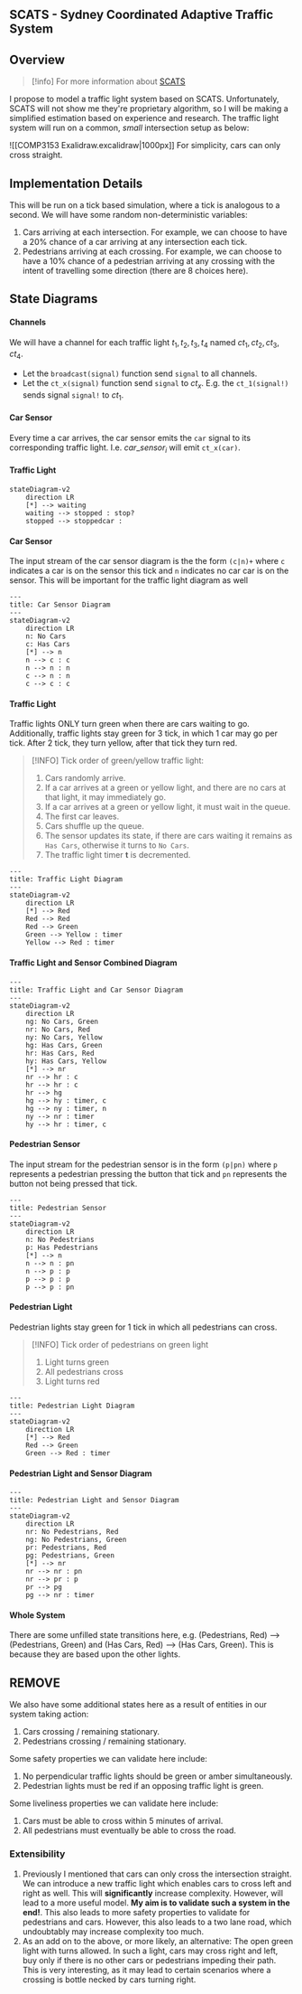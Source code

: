 ## SCATS - Sydney Coordinated Adaptive Traffic System

## Overview

> [!info] For more information about [SCATS](https://en.wikipedia.org/wiki/Sydney_Coordinated_Adaptive_Traffic_System)

I propose to model a traffic light system based on SCATS. Unfortunately, SCATS will not show me they're proprietary algorithm, so I will be making a simplified estimation based on experience and research. The traffic light system will run on a common, *small* intersection setup as below:

![[COMP3153 Exalidraw.excalidraw|1000px]]
For simplicity, cars can only cross straight.

## Implementation Details
This will be run on a tick based simulation, where a tick is analogous to a second. We will have some random non-deterministic variables:
1. Cars arriving at each intersection. For example, we can choose to have a 20% chance of a car arriving at any intersection each tick.
2. Pedestrians arriving at each crossing. For example, we can choose to have a 10% chance of a pedestrian arriving at any crossing with the intent of travelling some direction (there are 8 choices here).


## State Diagrams
#### Channels
We will have a channel for each traffic light $t_1, t_2, t_3, t_4$ named $ct_1, ct_2, ct_3, ct_4$.
- Let the `broadcast(signal)` function send `signal` to all channels.
- Let the `ct_x(signal)` function send `signal` to $ct_x$. E.g. the `ct_1(signal!)` sends signal `signal!` to $ct_1$.

#### Car Sensor
Every time a car arrives, the car sensor emits the `car` signal to its corresponding traffic light. I.e. $car\_sensor_i$ will emit `ct_x(car)`.

#### Traffic Light
```mermaid
stateDiagram-v2
	direction LR
	[*] --> waiting
	waiting --> stopped : stop?
	stopped --> stoppedcar : 
```

#### Car Sensor
The input stream of the car sensor diagram is the the form `(c|n)+` where `c` indicates a car is on the sensor this tick and `n` indicates no car car is on the sensor. This will be important for the traffic light diagram as well

```mermaid
---
title: Car Sensor Diagram
---
stateDiagram-v2
	direction LR
	n: No Cars
	c: Has Cars
	[*] --> n
	n --> c : c
	n --> n : n
	c --> n : n
	c --> c : c
```

#### Traffic Light
Traffic lights ONLY turn green when there are cars waiting to go. Additionally, traffic lights stay green for 3 tick, in which 1 car may go per tick. After 2 tick, they turn yellow, after that tick they turn red.

> [!INFO] Tick order of green/yellow traffic light:
> 1. Cars randomly arrive.
> 	1. If a car arrives at a green or yellow light, and there are no cars at that light, it may immediately go.
> 	2. If a car arrives at a green or yellow light, it must wait in the queue.
> 2. The first car leaves.
> 3. Cars shuffle up the queue.
> 4. The sensor updates its state, if there are cars waiting it remains as `Has Cars`, otherwise it turns to `No Cars`.
> 5. The traffic light timer **t** is decremented.

```mermaid
---
title: Traffic Light Diagram
---
stateDiagram-v2
	direction LR
	[*] --> Red
	Red --> Red
	Red --> Green
	Green --> Yellow : timer
	Yellow --> Red : timer
```

#### Traffic Light and Sensor Combined Diagram
```mermaid
---
title: Traffic Light and Car Sensor Diagram
---
stateDiagram-v2
	direction LR
	ng: No Cars, Green
	nr: No Cars, Red
	ny: No Cars, Yellow
	hg: Has Cars, Green
	hr: Has Cars, Red
	hy: Has Cars, Yellow
	[*] --> nr
	nr --> hr : c
	hr --> hr : c
	hr --> hg
	hg --> hy : timer, c
	hg --> ny : timer, n
	ny --> nr : timer
	hy --> hr : timer, c
```

#### Pedestrian Sensor
The input stream for the pedestrian sensor is in the form `(p|pn)` where `p` represents a pedestrian pressing the button that tick and `pn` represents the button not being pressed that tick.
```mermaid
---
title: Pedestrian Sensor
---
stateDiagram-v2
	direction LR
	n: No Pedestrians
	p: Has Pedestrians
	[*] --> n
	n --> n : pn
	n --> p : p
	p --> p : p
	p --> p : pn
```

#### Pedestrian Light
Pedestrian lights stay green for 1 tick in which all pedestrians can cross.

> [!INFO] Tick order of pedestrians on green light
> 1. Light turns green
> 2. All pedestrians cross
> 3. Light turns red

```mermaid
---
title: Pedestrian Light Diagram
---
stateDiagram-v2
	direction LR
	[*] --> Red
	Red --> Green
	Green --> Red : timer
```

#### Pedestrian Light and Sensor Diagram
```mermaid
---
title: Pedestrian Light and Sensor Diagram
---
stateDiagram-v2
	direction LR
	nr: No Pedestrians, Red
	ng: No Pedestrians, Green
	pr: Pedestrians, Red
	pg: Pedestrians, Green
	[*] --> nr
	nr --> nr : pn
	nr --> pr : p
	pr --> pg
	pg --> nr : timer
```

#### Whole System
There are some unfilled state transitions here, e.g. (Pedestrians, Red) --> (Pedestrians, Green) and (Has Cars, Red) --> (Has Cars, Green). This is because they are based upon the other lights.

## REMOVE
We also have some additional states here as a result of entities in our system taking action:
1. Cars crossing / remaining stationary.
2. Pedestrians crossing / remaining stationary.

Some safety properties we can validate here include:
1. No perpendicular traffic lights should be green or amber simultaneously.
2. Pedestrian lights must be red if an opposing traffic light is green.

Some liveliness properties we can validate here include:
1. Cars must be able to cross within 5 minutes of arrival.
2. All pedestrians must eventually be able to cross the road.

### Extensibility
1. Previously I mentioned that cars can only cross the intersection straight. We can introduce a new traffic light which enables cars to cross left and right as well. This will **significantly** increase complexity. However, will lead to a more useful model. **My aim is to validate such a system in the end!**. This also leads to more safety properties to validate for pedestrians and cars. However, this also leads to a two lane road, which undoubtably may increase complexity too much.
2. As an add on to the above, or more likely, an alternative: The open green light with turns allowed. In such a light, cars may cross right and left, buy only if there is no other cars or pedestrians impeding their path. This is very interesting, as it may lead to certain scenarios where a crossing is bottle necked by cars turning right.